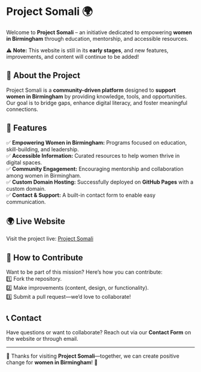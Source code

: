 # Project Somali 🌍

Welcome to **Project Somali** – an initiative dedicated to empowering **women in Birmingham** through education, mentorship, and accessible resources.

⚠️ **Note:** This website is still in its **early stages**, and new features, improvements, and content will continue to be added!

## 🌟 About the Project  
Project Somali is a **community-driven platform** designed to **support women in Birmingham** by providing knowledge, tools, and opportunities. Our goal is to bridge gaps, enhance digital literacy, and foster meaningful connections.

## 🚀 Features  
✅ **Empowering Women in Birmingham:** Programs focused on education, skill-building, and leadership.  
✅ **Accessible Information:** Curated resources to help women thrive in digital spaces.  
✅ **Community Engagement:** Encouraging mentorship and collaboration among women in Birmingham.  
✅ **Custom Domain Hosting:** Successfully deployed on **GitHub Pages** with a custom domain.  
✅ **Contact & Support:** A built-in contact form to enable easy communication.  

## 🌍 Live Website  
Visit the project live: [Project Somali](https://www.projectsomali.co.uk)  

## 🔧 How to Contribute  
Want to be part of this mission? Here’s how you can contribute:  
1️⃣ Fork the repository.  
2️⃣ Make improvements (content, design, or functionality).  
3️⃣ Submit a pull request—we’d love to collaborate!  

## 📞 Contact  
Have questions or want to collaborate? Reach out via our **Contact Form** on the website or through email.  

---

🎉 Thanks for visiting **Project Somali**—together, we can create positive change for **women in Birmingham**! 🚀  

